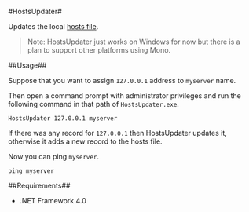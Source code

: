#HostsUpdater#

Updates the local [hosts file](http://en.wikipedia.org/wiki/Hosts_file).

> Note: HostsUpdater just works on Windows for now but there is a plan to support other platforms using Mono.

##Usage##

Suppose that you want to assign `127.0.0.1` address to `myserver` name.

Then open a command prompt with administrator privileges and run the following command in that path of `HostsUpdater.exe`.

    HostsUpdater 127.0.0.1 myserver

If there was any record for `127.0.0.1` then HostsUpdater updates it, otherwise it adds a new record to the hosts file.

Now you can ping `myserver`.

    ping myserver

##Requirements##
- .NET Framework 4.0
